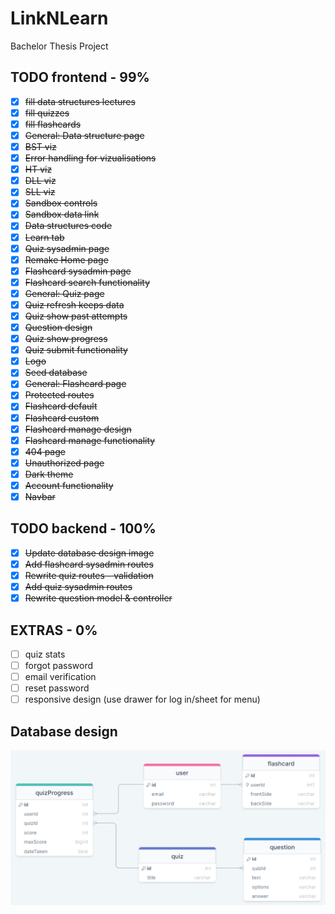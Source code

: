 # LinkNLearn

Bachelor Thesis Project

## TODO frontend - 99%

- [x] ~~fill data structures lectures~~
- [x] ~~fill quizzes~~
- [x] ~~fill flashcards~~
- [x] ~~General: Data structure page~~
- [x] ~~BST viz~~
- [x] ~~Error handling for vizualisations~~
- [x] ~~HT viz~~
- [x] ~~DLL viz~~
- [x] ~~SLL viz~~
- [x] ~~Sandbox controls~~
- [x] ~~Sandbox data link~~
- [x] ~~Data structures code~~
- [x] ~~Learn tab~~
- [x] ~~Quiz sysadmin page~~
- [x] ~~Remake Home page~~
- [x] ~~Flashcard sysadmin page~~
- [x] ~~Flashcard search functionality~~
- [x] ~~General: Quiz page~~
- [x] ~~Quiz refresh keeps data~~
- [x] ~~Quiz show past attempts~~
- [x] ~~Question design~~
- [x] ~~Quiz show progress~~
- [x] ~~Quiz submit functionality~~
- [x] ~~Logo~~
- [x] ~~Seed database~~
- [x] ~~General: Flashcard page~~
- [x] ~~Protected routes~~
- [x] ~~Flashcard default~~
- [x] ~~Flashcard custom~~
- [x] ~~Flashcard manage design~~
- [x] ~~Flashcard manage functionality~~
- [x] ~~404 page~~
- [x] ~~Unauthorized page~~
- [x] ~~Dark theme~~
- [x] ~~Account functionality~~
- [x] ~~Navbar~~

## TODO backend - 100%

- [x] ~~Update database design image~~
- [x] ~~Add flashcard sysadmin routes~~
- [x] ~~Rewrite quiz routes - validation~~
- [x] ~~Add quiz sysadmin routes~~
- [x] ~~Rewrite question model & controller~~

## EXTRAS - 0%

- [ ] quiz stats
- [ ] forgot password
- [ ] email verification
- [ ] reset password
- [ ] responsive design (use drawer for log in/sheet for menu)

## Database design

![Database design](backend/database%20design.png)
